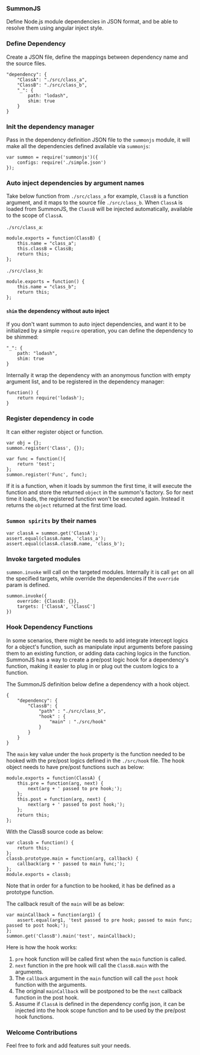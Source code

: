 ### SummonJS
Define Node.js module dependencies in JSON format, and be able to resolve them using angular inject style.

### Define Dependency
Create a JSON file, define the mappings between dependency name and the source files.
```
"dependency": {
    "ClassA": "./src/class_a",
    "ClassB": "./src/class_b",
    "_": {
        path: "lodash",
        shim: true
    }
}
```

### Init the dependency manager
Pass in the dependency definition JSON file to the `summonjs` module, it will make all the dependencies defined available via `summonjs`:

    var summon = require('summonjs')({
        configs: require('./simple.json')
    });

### Auto inject dependencies by argument names
Take below function from `./src/class_a` for example, `ClassB` is a function argument, and it maps to the source file `./src/class_b`. When `ClassA` is loaded from SummonJS, the `ClassB` will be injected automatically, available to the scope of `ClassA`.

`./src/class_a`:

    module.exports = function(ClassB) {
    	this.name = "class_a";
    	this.classB = ClassB;
    	return this;
    };

`./src/class_b`:

    module.exports = function() {
    	this.name = "class_b";
    	return this;
    };

#### `shim` the dependency without auto inject
If you don't want summon to auto inject dependencies, and want it to be initialized by a simple `require` operation, you can define the dependency to be shimmed:

    "_": {
        path: "lodash",
        shim: true
    }

Internally it wrap the dependency with an anonymous function with empty argument list, and to be registered in the dependency manager:

    function() {
        return require('lodash');
    }

### Register dependency in code
It can either register object or function.

    var obj = {};
    summon.register('Class', {});

    var func = function(){
        return 'test';
    };
    summon.register('Func', func);

If it is a function, when it loads by summon the first time, it will execute the function and store the returned `object` in the summon's factory. So for next time it loads, the registered function won't be executed again. Instead it returns the `object` returned at the first time load.

### `Summon spirits` by their names

    var classA = summon.get('ClassA');
    assert.equal(classA.name, 'class_a');
    assert.equal(classA.classB.name, 'class_b');

### Invoke targeted modules
`summon.invoke` will call on the targeted modules. Internally it is call `get` on all the specified targets, while override the dependencies if the `override` param is defined.

    summon.invoke({
        override: {ClassB: {}},
        targets: ['ClassA', 'ClassC']
    })

### Hook Dependency Functions
In some scenarios, there might be needs to add integrate intercept logics for a object's function, such as manipulate input arguments before passing them to an existing function, or adding data caching logics in the function. SummonJS has a way to create a pre/post logic hook for a dependency's function, making it easier to plug in or plug out the custom logics to a function.

The SummonJS definition below define a dependency with a hook object.

    {
    	"dependency": {
    		"ClassB": {
                "path" : "./src/class_b",
                "hook" : {
                    "main" : "./src/hook"
                }
            }
    	}
    }

The `main` key value under the `hook` property is the function needed to be hooked with the pre/post logics defined in the `./src/hook` file. The hook object needs to have pre/post functions such as below:

    module.exports = function(ClassA) {
    	this.pre = function(arg, next) {
            next(arg + ' passed to pre hook;');
        };
        this.post = function(arg, next) {
            next(arg + ' passed to post hook;');
        };
    	return this;
    };

With the ClassB source code as below:

    var classb = function() {
    	return this;
    };
    classb.prototype.main = function(arg, callback) {
    	callback(arg + ' passed to main func;');
    };
    module.exports = classb;

Note that in order for a function to be hooked, it has be defined as a prototype function.

The callback result of the `main` will be as below:
```
var mainCallback = function(arg1) {
    assert.equal(arg1, 'test passed to pre hook; passed to main func; passed to post hook;');
};
summon.get('ClassB').main('test', mainCallback);
```

Here is how the hook works:
1. `pre` hook function will be called first when the `main` function is called.
2. `next` function in the pre hook will call the `ClassB.main` with the arguments.
3. The `callback` argument in the `main` function will call the `post` hook function with the arguments.
4. The original `mainCallback` will be postponed to be the `next` callback function in the post hook.
5. Assume if `ClassA` is defined in the dependency config json, it can be injected into the hook scope function and to be used by the pre/post hook functions.

### Welcome Contributions
Feel free to fork and add features suit your needs.
